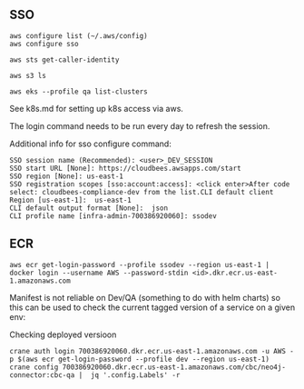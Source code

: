 
## SSO

    aws configure list (~/.aws/config)
    aws configure sso

    aws sts get-caller-identity

    aws s3 ls

    aws eks --profile qa list-clusters

See k8s.md for setting up k8s access via aws.
 
The login command needs to be run every day to refresh the session.

Additional info for sso configure command:

```
SSO session name (Recommended): <user>_DEV_SESSION
SSO start URL [None]: https://cloudbees.awsapps.com/start
SSO region [None]: us-east-1
SSO registration scopes [sso:account:access]: <click enter>After code select: cloudbees-compliance-dev from the list.CLI default client Region [us-east-1]:  us-east-1
CLI default output format [None]:  json
CLI profile name [infra-admin-700386920060]: ssodev
```

## ECR

    aws ecr get-login-password --profile ssodev --region us-east-1 | docker login --username AWS --password-stdin <id>.dkr.ecr.us-east-1.amazonaws.com

Manifest is not reliable on Dev/QA (something to do with helm charts) so this can be used to check the current tagged version of a service on a given env:

Checking deployed versioon

    crane auth login 700386920060.dkr.ecr.us-east-1.amazonaws.com -u AWS -p $(aws ecr get-login-password --profile dev --region us-east-1)
    crane config 700386920060.dkr.ecr.us-east-1.amazonaws.com/cbc/neo4j-connector:cbc-qa |  jq '.config.Labels' -r

